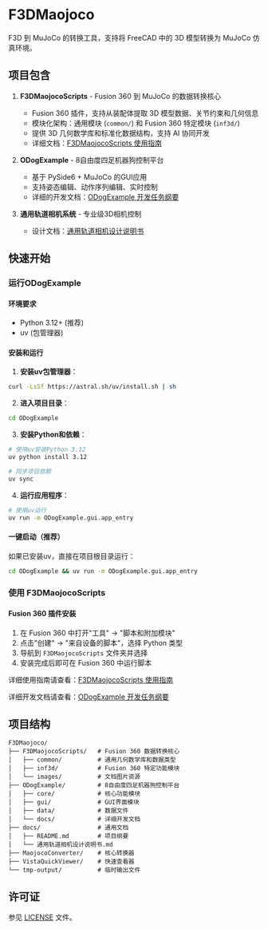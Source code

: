 # F3DMaojoco

F3D 到 MuJoCo 的转换工具，支持将 FreeCAD 中的 3D 模型转换为 MuJoCo 仿真环境。

## 项目包含

1. **F3DMaojocoScripts** - Fusion 360 到 MuJoCo 的数据转换核心
   - Fusion 360 插件，支持从装配体提取 3D 模型数据、关节约束和几何信息
   - 模块化架构：通用模块 (`common/`) 和 Fusion 360 特定模块 (`inf3d/`)
   - 提供 3D 几何数学库和标准化数据结构，支持 AI 协同开发
   - 详细文档：[F3DMaojocoScripts 使用指南](F3DMaojocoScripts/README.md)

2. **ODogExample** - 8自由度四足机器狗控制平台
   - 基于 PySide6 + MuJoCo 的GUI应用
   - 支持姿态编辑、动作序列编辑、实时控制
   - 详细的开发文档：[ODogExample 开发任务纲要](ODogExample/docs/README.md)

3. **通用轨道相机系统** - 专业级3D相机控制
   - 设计文档：[通用轨道相机设计说明书](docs/通用轨道相机设计说明书.md)

## 快速开始

### 运行ODogExample

#### 环境要求
- Python 3.12+ (推荐)
- uv (包管理器)

#### 安装和运行

1. **安装uv包管理器**：
```bash
curl -LsSf https://astral.sh/uv/install.sh | sh
```

2. **进入项目目录**：
```bash
cd ODogExample
```

3. **安装Python和依赖**：
```bash
# 使用uv安装Python 3.12
uv python install 3.12

# 同步项目依赖
uv sync
```

4. **运行应用程序**：
```bash
# 使用uv运行
uv run -m ODogExample.gui.app_entry
```

#### 一键启动（推荐）
如果已安装uv，直接在项目根目录运行：
```bash
cd ODogExample && uv run -m ODogExample.gui.app_entry
```

### 使用 F3DMaojocoScripts

#### Fusion 360 插件安装
1. 在 Fusion 360 中打开"工具" → "脚本和附加模块"
2. 点击"创建" → "来自设备的脚本"，选择 Python 类型
3. 导航到 `F3DMaojocoScripts` 文件夹并选择
4. 安装完成后即可在 Fusion 360 中运行脚本

详细使用指南请查看：[F3DMaojocoScripts 使用指南](F3DMaojocoScripts/README.md)

详细开发文档请查看：[ODogExample 开发任务纲要](ODogExample/docs/README.md)

## 项目结构

```
F3DMaojoco/
├── F3DMaojocoScripts/   # Fusion 360 数据转换核心
│   ├── common/          # 通用几何数学库和数据类型
│   ├── inf3d/           # Fusion 360 特定功能模块
│   └── images/          # 文档图片资源
├── ODogExample/         # 8自由度四足机器狗控制平台
│   ├── core/            # 核心功能模块
│   ├── gui/             # GUI界面模块  
│   ├── data/            # 数据文件
│   └── docs/            # 详细开发文档
├── docs/                # 通用文档
│   ├── README.md        # 项目纲要
│   └── 通用轨道相机设计说明书.md
├── MaojocoConverter/    # 核心转换器
├── VistaQuickViewer/    # 快速查看器
└── tmp-output/          # 临时输出文件
```

## 许可证

参见 [LICENSE](LICENSE) 文件。